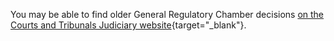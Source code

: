 You may be able to find older General Regulatory Chamber decisions [on the Courts and Tribunals Judiciary website](https://www.judiciary.uk/courts-and-tribunals/tribunals/first-tier-tribunal/general-regulatory-chamber/general-regulatory-chamber-decisions/){target="\_blank"}.
